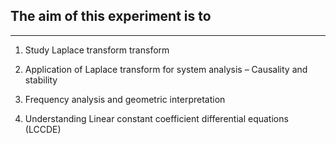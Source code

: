 ## The aim of this experiment is to 
***
1. Study Laplace transform transform 

2. Application of Laplace transform for system analysis – Causality and stability  

3. Frequency analysis and geometric interpretation  

4. Understanding Linear constant coefficient differential equations (LCCDE)  

 



 

